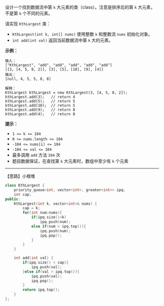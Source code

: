 设计一个找到数据流中第 `k` 大元素的类（class）。注意是排序后的第 `k` 大元素，不是第 `k` 个不同的元素。

请实现 `KthLargest` 类：

- `KthLargest(int k, int[] nums)` 使用整数 `k` 和整数流 `nums` 初始化对象。
- `int add(int val)` 返回当前数据流中第 `k` 大的元素。

 

**示例：**

```
输入：
["KthLargest", "add", "add", "add", "add", "add"]
[[3, [4, 5, 8, 2]], [3], [5], [10], [9], [4]]
输出：
[null, 4, 5, 5, 8, 8]

解释：
KthLargest kthLargest = new KthLargest(3, [4, 5, 8, 2]);
kthLargest.add(3);   // return 4
kthLargest.add(5);   // return 5
kthLargest.add(10);  // return 5
kthLargest.add(9);   // return 8
kthLargest.add(4);   // return 8
```

 

**提示：**

- `1 <= k <= 104`
- `0 <= nums.length <= 104`
- `-104 <= nums[i] <= 104`
- `-104 <= val <= 104`
- 最多调用 `add` 方法 `104` 次
- 题目数据保证，在查找第 `k` 大元素时，数组中至少有 `k` 个元素

------

【思路】小根堆

```c++
class KthLargest {
    priority_queue<int, vector<int>, greater<int>> ipq;
    int cap;
public:
    KthLargest(int k, vector<int>& nums) {
        cap = k;
        for(int num:nums){
            if(ipq.size()<k)
                ipq.push(num);
            else if(num > ipq.top()){
                ipq.push(num);
                ipq.pop();
            }
        }
    }

    int add(int val) {
        if(ipq.size() < cap){
            ipq.push(val);
        }else if(val > ipq.top()){
            ipq.push(val);
            ipq.pop();
        }
        return ipq.top();
    }
};
```